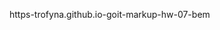  https-trofyna.github.io-goit-markup-hw-07-bem


<!-- Structure for BEM -->

<!-- 

BLOCK 1 page-header
BLOCK 2  container
BLOCK 3 site-nav
    BLOCK 4.0  logo
        ELEM 4__1  logo__text  
             MODIFICATOR  4__1--1   logo__text--black
                            (old:logo-color-black)
             MODIFICATOR  4__1--2    logo__text--white   
                            (old:logo-color-white)
     ELEM 3__1  site-nav__links
                (old:links)
    ELEM 3__2   site-nav__item
                (old:link-nav-index) in PORTF: link-nav-index
    ELEM 3__3   site-nav__item
                (old:link-nav) in PORTF:  link-nav-portfolio
    ELEM 3__4   site-nav__item
                (old:link-nav)



 -->


